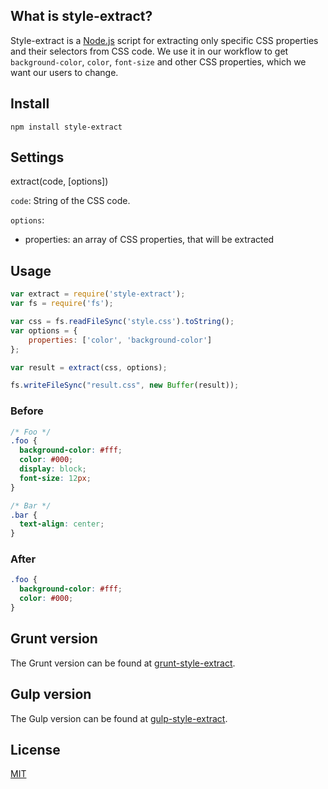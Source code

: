 ## What is style-extract?

Style-extract is a [Node.js](http://nodejs.org/) script for extracting only specific CSS properties and their selectors from CSS code. We use it in our workflow to get `background-color`, `color`, `font-size` and other CSS properties, which we want our users to change.

## Install

```
npm install style-extract
```

## Settings

extract(code, [options])

`code`: String of the CSS code.

`options`:
* properties: an array of CSS properties, that will be extracted

## Usage

``` javascript
var extract = require('style-extract');
var fs = require('fs');

var css = fs.readFileSync('style.css').toString();
var options = {
    properties: ['color', 'background-color']
};

var result = extract(css, options);

fs.writeFileSync("result.css", new Buffer(result));
```

### Before

``` css
/* Foo */
.foo {
  background-color: #fff;
  color: #000;
  display: block;
  font-size: 12px;
}

/* Bar */
.bar {
  text-align: center;
}
```

### After
``` css
.foo {
  background-color: #fff;
  color: #000;
}
```
## Grunt version
The Grunt version can be found at [grunt-style-extract](https://www.npmjs.com/package/grunt-style-extract).

## Gulp version
The Gulp version can be found at [gulp-style-extract](https://www.npmjs.com/package/gulp-style-extract).

## License

[MIT](http://en.wikipedia.org/wiki/MIT_License)
